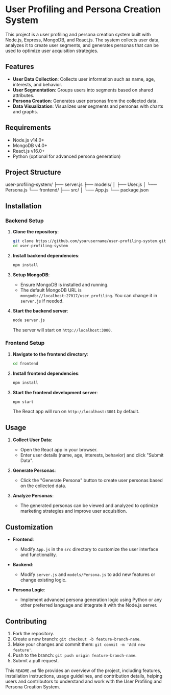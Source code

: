 # User Profiling and Persona Creation System

This project is a user profiling and persona creation system built with Node.js, Express, MongoDB, and React.js. The system collects user data, analyzes it to create user segments, and generates personas that can be used to optimize user acquisition strategies.

## Features

- **User Data Collection**: Collects user information such as name, age, interests, and behavior.
- **User Segmentation**: Groups users into segments based on shared attributes.
- **Persona Creation**: Generates user personas from the collected data.
- **Data Visualization**: Visualizes user segments and personas with charts and graphs.

## Requirements

- Node.js v14.0+
- MongoDB v4.0+
- React.js v16.0+
- Python (optional for advanced persona generation)

## Project Structure


user-profiling-system/
├── server.js
├── models/
│   ├── User.js
│   └── Persona.js
└── frontend/
    ├── src/
    │   └── App.js
    └── package.json


## Installation

### Backend Setup

1. **Clone the repository**:
   ```bash
   git clone https://github.com/yourusername/user-profiling-system.git
   cd user-profiling-system
   ```

2. **Install backend dependencies**:
   ```bash
   npm install
   ```

3. **Setup MongoDB**:
   - Ensure MongoDB is installed and running.
   - The default MongoDB URL is `mongodb://localhost:27017/user_profiling`. You can change it in `server.js` if needed.

4. **Start the backend server**:
   ```bash
   node server.js
   ```
   The server will start on `http://localhost:3000`.

### Frontend Setup

1. **Navigate to the frontend directory**:
   ```bash
   cd frontend
   ```

2. **Install frontend dependencies**:
   ```bash
   npm install
   ```

3. **Start the frontend development server**:
   ```bash
   npm start
   ```
   The React app will run on `http://localhost:3001` by default.

## Usage

1. **Collect User Data**:
   - Open the React app in your browser.
   - Enter user details (name, age, interests, behavior) and click "Submit Data".

2. **Generate Personas**:
   - Click the "Generate Persona" button to create user personas based on the collected data.

3. **Analyze Personas**:
   - The generated personas can be viewed and analyzed to optimize marketing strategies and improve user acquisition.

## Customization

- **Frontend**:
  - Modify `App.js` in the `src` directory to customize the user interface and functionality.

- **Backend**:
  - Modify `server.js` and `models/Persona.js` to add new features or change existing logic.

- **Persona Logic**:
  - Implement advanced persona generation logic using Python or any other preferred language and integrate it with the Node.js server.

## Contributing

1. Fork the repository.
2. Create a new branch: `git checkout -b feature-branch-name`.
3. Make your changes and commit them: `git commit -m 'Add new feature'`.
4. Push to the branch: `git push origin feature-branch-name`.
5. Submit a pull request.


This `README.md` file provides an overview of the project, including features, installation instructions, usage guidelines, and contribution details, helping users and contributors to understand and work with the User Profiling and Persona Creation System.
